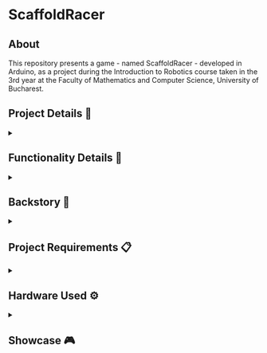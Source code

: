 # ScaffoldRacer

## About

This repository presents a game - named ScaffoldRacer - developed in Arduino, as a project during the Introduction to Robotics course taken in the 3rd year at the Faculty of Mathematics and Computer Science, University of Bucharest.

## Project Details 📄

<details>
<summary><h2>Functionality Details 📑</h2></summary>
<br>

The project features a game displayed on an 8x8 LED matrix, as well as a menu for said-game, displayed through an LCD.

### Game Details 🚧🏃‍♂️

**Story:** You are playing as a parkour enjoyer, that loves nothing more than to partake in brisk, long, running sessions. As you stroll around the city, you find yourself near a construction site for a very tall building, and decide to put your skills to use by climbing the whole thing to the top. After reaching the top, you suddenly remember that you forgot to finish your project for the robotics course at your university, and so you decide to go and finish it, by hurrying back down and descending on some nearby scaffolds, while doing your daily running session. Be careful, though, there are construction props laid on the scaffolds, that will try to thwart your descent, or worse yet, be careful not to off the scaffolds!

**Gameplay mechanics:** Move the joystick in any direction to determine your descent on a neverending stream of randomly generated platforms, that display different properties depending on the current difficulty of the game. The speed at which the platforms move, their lengths, and the distance between them, will make the player's run increasingly harder as the current difficulty of the game advances (Easy, Medium, Hard). The difficulty of the game rises as you accumulate more points. Point accumulation is done constantly, by progressing through the game. Obstacles will appear, only on the "Hard" difficulty. Avoid getting slowed down by obstacles placed on the scaffolds. Each time you start a new game, you begin with 3 lives. If you are taken above the matrix, by scaffolds or obstacles, or if you fall to the bottom of the matrix without landing on a scaffold or an obstacle, you lose a life. Once all lives are spent, or once the player presses the joystick mid-game, it's game over and you are taken on the LCD to the post-game info.

### Menu Details 📃

**Navigation properties:** Move the joystick up or down to navigate through the options of the menu. Press the joystick to access a sub-menu, or interact with certain options of the menu. Move the joystick left to exit any sub-menu.

**Menu options properties:**
* Start game: starts a new game
* Instructions: details about how to play the game and navigate the menu
* Leaderboard: top 10 scores, in descending order
* Settings: modify the properties of the game, leaderboard, matrix, LCD (press the joystick to lock on a certain option, and then move it up, down, left, or right, to interact with the option, or press the joystick again to end your lock)
  * Player: name of the current player
  * Level: starting difficulty of the game (Easy, Medium, Hard)
  * Del. hiscores: resets the leaderboard
  * LCD bright.: lowers or increases the LCD brightness (1-5 steps)
  * Mat bright.: lowers or increases the matrix intensity (1-5 steps)
  * Sounds: ON/OFF (applies both to the game, and the menu navigation)
* Credits: displays the name of the game, and the name and GitHub profile link of the person that made the game

### Other Details 🎛
* The buzzer attempts to generate sounds (when the sound is enabled ("ON") in the "Settings" sub-menu) in the following scenarios: the user utilizes the joystick to navigate the menu or interact with it, the player begins a new life, the player loses a life, the difficulty is increased during a game
* The potentiometer can be used to modify the contrast of the LCD

</details>

<details>
<summary><h2>Backstory 📖</h2></summary>
<br>

The game's idea wasn't inspired from a particular game, but rather it came to me naturally while I was thinking about the theme of the project. Given that I like the types of games that go on forever, where the player's score is constantly increasing, I found it engaging and addicting to play such a game, so I began developing one around these aspects, in the classical form of a platformer.

### Difficulties Encountered 😕
* Making it so that the player's movement doesn't generate any bugs
* Making it so that, after the player loses a life and respawns, the layout of the matrix is the same as the one when the player last stood on a solid surface, or a layout in which the player can continue their descent, without having their path blocked by an obstacle (impossible for them to overcome it, due to a game bug)
* Generating obstacles on the platforms

</details>

<details>
<summary><h2>Project Requirements 📋</h2></summary>

### Menu Requirements
* When powering up a game, a greeting message should be shown for a few moments.
* Should contain roughly the following categories:
  * Start game, starts the initial level of the game
  * Highscore:
    * Initially, there are 0 highscores.
    * Updated when the game is done. Highest possible score should be achieved by starting at a higher level.
    * Saves the top 5+ values in EEPROM with name and score.
  * Settings:
    * Enter name. The name should be shown in highscore. Maybe somewhere else, as well?
    * Starting level: Set the starting level value. The idea is to be able to start from a higher level as well. Can be replaced with difficulty.
    * LCD contrast control (optional, it replaces the potentiometer). Save it to EEPROM.
    * LCD brightness control (mandatory, must change LED wire that’s directly connected to 5v). Save it to EEPROM.
    * Matrix brightness control (see function setIntesnity from the ledControl library). Save it to EEPROM.
    * Sounds ON or OFF. Save it to EEPROM.
    * Extra stuff can include items specific to the game mechanics, or other settings such as chosen theme song, etc. Again, save it to EEPROM.
  * About: should include details about the creator(s) of the game. At least game name, author, and GitHub link or user. (use scrolling text?)
  * How to play: short and informative description.
* While playing the game: display all relevant info
  * Lives
  * Level
  * Score
  * Time?
  * Player name?
  * etc
* Upon game ending:
  * Screen 1: a message such as "Congratulations on reaching level/score X". "You did better than y people.". etc. Switches to Screen 2 upon interaction (button press) or after a few moments.
  * Screen 2: display relevant game info: score, time, lives left, etc. Must inform the player if they beat the highscore. This menu should only be closed by the player, by pressing a button.
> Note: The menu should be intuitive and obvious how to use.

### Game Requirements

* It must have basic sounds (when "eating" food, when dying, when finishing the level, etc). Extra: add theme songs.
* It must be intuitive and fun to play.
* It must make sense in the current setup. Study the idea of a panning camera - aka the 8x8 led doesn’t need to be the entire map. It can only be the current field of view of the player.
* The levels must progress dynamically. Aka the level difficulty, score and other properties should be a function of the level number or time. However, the challenge here is for it to grow in a playable way - not too easy for a long time so it becomes boring, not too hard too fast so it’s not attractive. Also, it’s nice to have an ending, a final level, a boss etc. It shouldn’t necessarily go on forever (but that’s fine, though).

### Hardware Requirements

* 1 Arduino Uno
* 1 LCD
* 1 8x8 LED matrix
* 1 joystick
* 1 active/passive buzzer

</details>

<details>
<summary><h2>Hardware Used ⚙</h2></summary>
<br>

* 1 Arduino Uno
* 1 LCD
* 1 1088AS matrix
* 1 MAX7219 LED Driver
* 1 joystick
* 1 passive buzzer
* 1 potentiometer (for controlling the LCD contrast)
* 1 10μF, 50V electrolytic capacitor
* 1 (104) 0.1μF ceramic capacitor
* resistors and wires (per logic)
* 3 breadboards

</details>

<details>
<summary><h2>Showcase 🎮</h2></summary>

### Setup Pictures 📷

![above](https://user-images.githubusercontent.com/87432371/208773331-7c3f99f7-4bb4-4d4b-94bc-1eeddd21c71e.jpg)

![from behind](https://user-images.githubusercontent.com/87432371/208773348-06620a5e-f52f-4ada-97f5-aad407ba3293.jpg)

![from the front](https://user-images.githubusercontent.com/87432371/208773357-a39b8339-62b4-4e65-a022-8946003f6305.jpg)

</details>
